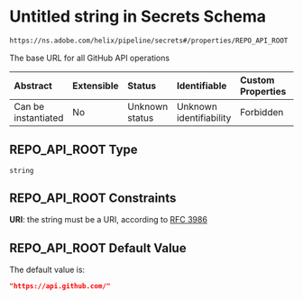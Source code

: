 # Untitled string in Secrets Schema

```txt
https://ns.adobe.com/helix/pipeline/secrets#/properties/REPO_API_ROOT
```

The base URL for all GitHub API operations

| Abstract            | Extensible | Status         | Identifiable            | Custom Properties | Additional Properties | Access Restrictions | Defined In                                                         |
| :------------------ | :--------- | :------------- | :---------------------- | :---------------- | :-------------------- | :------------------ | :----------------------------------------------------------------- |
| Can be instantiated | No         | Unknown status | Unknown identifiability | Forbidden         | Allowed               | none                | [secrets.schema.json*](secrets.schema.json "open original schema") |

## REPO_API_ROOT Type

`string`

## REPO_API_ROOT Constraints

**URI**: the string must be a URI, according to [RFC 3986](https://tools.ietf.org/html/rfc3986 "check the specification")

## REPO_API_ROOT Default Value

The default value is:

```json
"https://api.github.com/"
```
